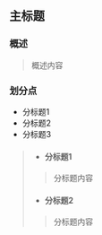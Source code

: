 ## 主标题

### 概述  

> 概述内容

### 划分点

* 分标题1
* 分标题2
* 分标题3

> * ####  分标题1
>
> > 分标题内容
> >
>
> * #### 分标题2
>
> > 分标题内容



<font color=red></font>
<font color=yellow></font>
<font color=green></font>
